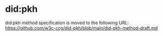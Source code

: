 # did:pkh

did:pkh method specification is moved to the following URL:
https://github.com/w3c-ccg/did-pkh/blob/main/did-pkh-method-draft.md
